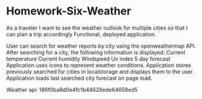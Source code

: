 # Homework-Six-Weather




As a traveler
I want to see the weather outlook for multiple cities
so that I can plan a trip accordingly
Functional, deployed application.


User can search for weather reports by city using the openweathermap API.
After searching for a city, the following information is displayed:
Current temperature
Current humidity
Windspeed
Uv index
5 day forecast
Application uses icons to represent weather conditions.
Application stores previously searched for cities in localstorage and displays them to the user.
Application loads last searched city forecast on page load.

Weather api: 186f0ba8d0e4fc1b44628ede64658ed5